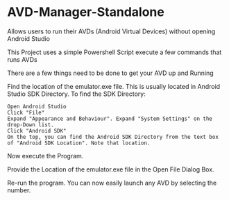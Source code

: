 # AVD-Manager-Standalone
Allows users to run their AVDs (Android Virtual Devices) without opening Android Studio

This Project uses a simple Powershell Script execute a few commands that runs AVDs

There are a few things need to be done to get your AVD up and Running

 Find the location of the emulator.exe file. This is usually located in Android Studio SDK Directory. To find the SDK Directory:

	Open Android Studio
	Click "File"
	Expand "Appearance and Behaviour". Expand "System Settings" on the drop-Down list.
	Click "Android SDK"
	On the top, you can find the Android SDK Directory from the text box of "Android SDK Location". Note that location.

Now execute the Program.

Provide the Location of the emulator.exe file in the Open File Dialog Box.

Re-run the program.
You can now easily launch any AVD by selecting the number.
